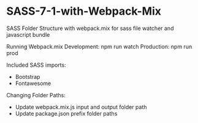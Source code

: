 # SASS-7-1-with-Webpack-Mix
SASS Folder Structure with webpack.mix for sass file watcher and javascript bundle

Running Webpack.mix
Development: npm run watch
Production: npm run prod

Included SASS imports:
- Bootstrap
- Fontawesome

Changing Folder Paths:
- Update webpack.mix.js input and output folder path
- Update package.json prefix folder paths